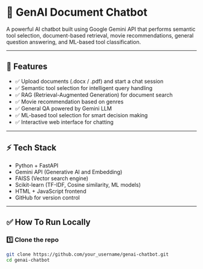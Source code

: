 # 📄 GenAI Document Chatbot

A powerful AI chatbot built using Google Gemini API that performs semantic tool selection, document-based retrieval, movie recommendations, general question answering, and ML-based tool classification.

---

## 🚀 Features

- ✅ Upload documents (.docx / .pdf) and start a chat session
- ✅ Semantic tool selection for intelligent query handling
- ✅ RAG (Retrieval-Augmented Generation) for document search
- ✅ Movie recommendation based on genres
- ✅ General QA powered by Gemini LLM
- ✅ ML-based tool selection for smart decision making
- ✅ Interactive web interface for chatting

---

## ⚡ Tech Stack

- Python + FastAPI
- Gemini API (Generative AI and Embedding)
- FAISS (Vector search engine)
- Scikit-learn (TF-IDF, Cosine similarity, ML models)
- HTML + JavaScript frontend
- GitHub for version control

---

## ✅ How To Run Locally

### 1️⃣ Clone the repo

```bash
git clone https://github.com/your_username/genai-chatbot.git
cd genai-chatbot
